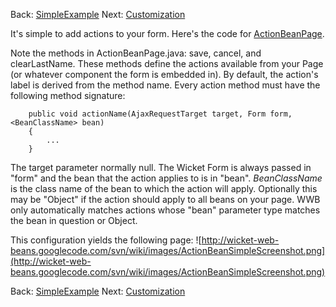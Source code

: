 Back: [SimpleExample](SimpleExample.md) Next: [Customization](Customization.md)

It's simple to add actions to your form. Here's the code for [ActionBeanPage](http://code.google.com/p/wicket-web-beans/source/browse/trunk/wicketwebbeans-examples/src/main/java/com/googlecode/wicketwebbeans/examples/actions/ActionBeanPage.java).

Note the methods in ActionBeanPage.java: save, cancel, and clearLastName. These methods define the actions available from your Page (or whatever component the form is embedded in). By default, the action's label is derived from the method name. Every action method must have the following method signature:

```
    public void actionName(AjaxRequestTarget target, Form form, <BeanClassName> bean) 
    { 
        ...
    }
```

The target parameter normally null. The Wicket Form is always passed in "form" and the bean that the action applies to is in "bean". _BeanClassName_ is the class name of the bean to which the action will apply. Optionally this may be "Object" if the action should apply to all beans on your page. WWB only automatically matches actions whose "bean" parameter type matches the bean in question or Object.

This configuration yields the following page:
![http://wicket-web-beans.googlecode.com/svn/wiki/images/ActionBeanSimpleScreenshot.png](http://wicket-web-beans.googlecode.com/svn/wiki/images/ActionBeanSimpleScreenshot.png)


Back: [SimpleExample](SimpleExample.md) Next: [Customization](Customization.md)